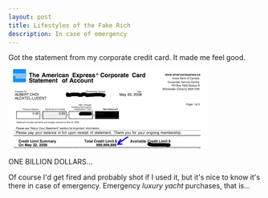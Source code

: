 ```yaml
---
layout: post
title: Lifestyles of the Fake Rich
description: In case of emergency
---
```


Got the statement from my corporate credit card. It made me feel good.  
  
![creditcard](/images/creditcard.png)  

ONE BILLION DOLLARS...  
  
Of course I'd get fired and probably shot if I used it, but it's nice to know it's there in case of emergency. Emergency _luxury yacht_ purchases, that is...